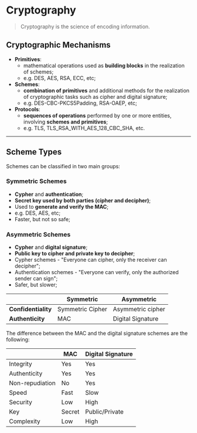# Cryptography

> Cryptography is the science of encoding information.

## Cryptographic Mechanisms

* **Primitives**:
  * mathematical operations used as **building blocks** in the realization of schemes;
  * e.g. DES, AES, RSA, ECC, etc;
* **Schemes**:
  * **combination of primitives** and additional methods for the realization of cryptographic tasks such as cipher and digital signature;
  * e.g. DES-CBC-PKCS5Padding, RSA-OAEP, etc;
* **Protocols**:
  * **sequences of operations** performed by one or more entities, involving **schemes and primitives**;
  * e.g. TLS, TLS_RSA_WITH_AES_128_CBC_SHA, etc.

---

## Scheme Types

Schemes can be classified in two main groups:

### Symmetric Schemes

* **Cypher** and **authentication**;
* **Secret key used by both parties (cipher and decipher)**;
* Used to **generate and verify the MAC**;
* e.g. DES, AES, etc;
* Faster, but not so safe;

### Asymmetric Schemes

* **Cypher** and **digital signature**;
* **Public key to cipher and private key to decipher**;
* Cypher schemes - "Everyone can cipher, only the receiver can decipher";
* Authentication schemes - "Everyone can verify, only the authorized sender can sign";
* Safer, but slower;

|                     | **Symmetric**    | **Asymmetric**    |
| ------------------- | ---------------- | ----------------- |
| **Confidentiality** | Symmetric Cipher | Asymmetric cipher |
| **Authenticity**    | MAC              | Digital Signature |

The difference between the MAC and the digital signature schemes are the following:

|                 | **MAC** | **Digital Signature** |
| --------------- | ------- | --------------------- |
| Integrity       | Yes     | Yes                   |
| Authenticity    | Yes     | Yes                   |
| Non-repudiation | No      | Yes                   |
| Speed           | Fast    | Slow                  |
| Security        | Low     | High                  |
| Key             | Secret  | Public/Private        |
| Complexity      | Low     | High                  |
